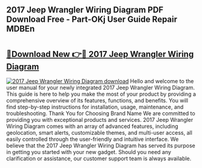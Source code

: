 ## 2017 Jeep Wrangler Wiring Diagram PDF Download Free - Part-OKj User Guide Repair MDBEn

# <h2><a href="http://dfk0l5.blite.top/?on=2017+Jeep+Wrangler+Wiring+Diagram">🔗Download New 👉🔴 2017 Jeep Wrangler Wiring Diagram</a></h2>

[![2017 Jeep Wrangler Wiring Diagram download](https://i.imgur.com/lujVjoI.png)](http://dfk0l5.blite.top/?on=2017+Jeep+Wrangler+Wiring+Diagram)
Hello and welcome to the user manual for your newly integrated 2017 Jeep Wrangler Wiring Diagram. This guide is here to help you make the most of your product by providing a comprehensive overview of its features, functions, and benefits. You will find step-by-step instructions for installation, usage, maintenance, and troubleshooting. Thank You for Choosing Brand Name We are committed to providing you with exceptional products and services. 2017 Jeep Wrangler Wiring Diagram comes with an array of advanced features, including geolocation, smart alerts, customizable themes, and multi-user access, all easily controlled through the user-friendly and intuitive interface. We believe that the 2017 Jeep Wrangler Wiring Diagram has served its purpose in getting you started with your new gadget. Should you need any clarification or assistance, our customer support team is always available.
